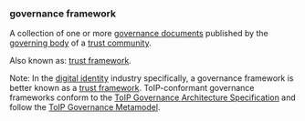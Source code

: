 ### governance framework

<p class="c8"><span>A collection of one or more </span><span class="c2"><a class="c3" href="#h.c8fvvxachz5h">governance documents</a></span><span>&nbsp;published by the </span><span class="c2"><a class="c3" href="#h.1wptecwzvuvz">governing body</a></span><span>&nbsp;of a </span><span class="c2"><a class="c3" href="#h.a9l3odcb1s29">trust community</a></span><span class="c0">. </span></p><p class="c8"><span>Also known as: </span><span class="c2"><a class="c3" href="#h.2r5mn949idq">trust framework</a></span><span class="c0">.</span></p><p class="c8"><span>Note: In the </span><span class="c2"><a class="c3" href="#h.r5y8zwxvzyd3">digital identity</a></span><span>&nbsp;industry specifically, a governance framework is better known as a </span><span class="c2"><a class="c3" href="#h.2r5mn949idq">trust framework</a></span><span>. ToIP-conformant governance frameworks conform to the </span><span class="c2"><a class="c3" href="#h.1aa10hjxxqo3">ToIP Governance Architecture Specification</a></span><span>&nbsp;and follow the </span><span class="c2"><a class="c3" href="#h.rgnaglzbhy9v">ToIP Governance Metamodel</a></span><span class="c0">.</span></p>